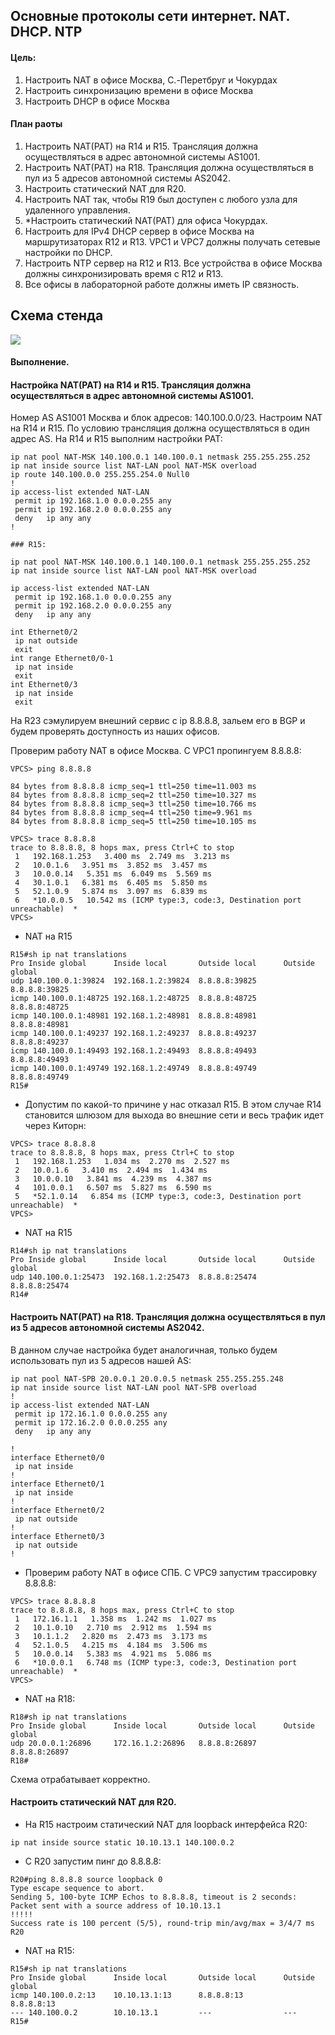 
## Основные протоколы сети интернет. NAT. DHCP. NTP

#### Цель:

1. Настроить NAT в офисе Москва, C.-Перетбруг и Чокурдах
2. Настроить синхронизацию времени в офисе Москва
3. Настроить DHCP в офисе Москва

#### План раоты

1. Настроить NAT(PAT) на R14 и R15. Трансляция должна осуществляться в адрес автономной системы AS1001.
2. Настроить NAT(PAT) на R18. Трансляция должна осуществляться в пул из 5 адресов автономной системы AS2042.
3. Настроить статический NAT для R20.
4. Настроить NAT так, чтобы R19 был доступен с любого узла для удаленного управления.
5. *Настроить статический NAT(PAT) для офиса Чокурдах.
6. Настроить для IPv4 DHCP сервер в офисе Москва на маршрутизаторах R12 и R13. VPC1 и VPC7 должны получать сетевые настройки по DHCP.
7. Настроить NTP сервер на R12 и R13. Все устройства в офисе Москва должны синхронизировать время с R12 и R13.
8. Все офисы в лабораторной работе должны иметь IP связность.



##  Схема стенда 

![](ibgp.png)

#### Выполнение.

#### Настройка NAT(PAT) на R14 и R15. Трансляция должна осуществляться в адрес автономной системы AS1001.

Номер AS AS1001 Москва и блок адресов: 140.100.0.0/23. Настроим NAT на R14 и R15. По условию трансляция должна осуществляться в один адрес AS. На R14 и R15 выполним настройки PAT:

```
ip nat pool NAT-MSK 140.100.0.1 140.100.0.1 netmask 255.255.255.252
ip nat inside source list NAT-LAN pool NAT-MSK overload
ip route 140.100.0.0 255.255.254.0 Null0
!
ip access-list extended NAT-LAN
 permit ip 192.168.1.0 0.0.0.255 any
 permit ip 192.168.2.0 0.0.0.255 any
 deny   ip any any
!

### R15:

ip nat pool NAT-MSK 140.100.0.1 140.100.0.1 netmask 255.255.255.252
ip nat inside source list NAT-LAN pool NAT-MSK overload

ip access-list extended NAT-LAN
 permit ip 192.168.1.0 0.0.0.255 any
 permit ip 192.168.2.0 0.0.0.255 any
 deny   ip any any

```

```
int Ethernet0/2
 ip nat outside
 exit
int range Ethernet0/0-1
 ip nat inside
 exit 
int Ethernet0/3
 ip nat inside
 exit
```

На R23 сэмулируем внешний сервис с ip 8.8.8.8, зальем его в BGP и будем проверять доступность из наших офисов.

Проверим работу NAT в офисе Москва. С VPC1 пропингуем 8.8.8.8:

```
VPCS> ping 8.8.8.8

84 bytes from 8.8.8.8 icmp_seq=1 ttl=250 time=11.003 ms
84 bytes from 8.8.8.8 icmp_seq=2 ttl=250 time=10.327 ms
84 bytes from 8.8.8.8 icmp_seq=3 ttl=250 time=10.766 ms
84 bytes from 8.8.8.8 icmp_seq=4 ttl=250 time=9.961 ms
84 bytes from 8.8.8.8 icmp_seq=5 ttl=250 time=10.105 ms

VPCS> trace 8.8.8.8
trace to 8.8.8.8, 8 hops max, press Ctrl+C to stop
 1   192.168.1.253   3.400 ms  2.749 ms  3.213 ms
 2   10.0.1.6   3.951 ms  3.852 ms  3.457 ms
 3   10.0.0.14   5.351 ms  6.049 ms  5.569 ms
 4   30.1.0.1   6.381 ms  6.405 ms  5.850 ms
 5   52.1.0.9   5.874 ms  3.097 ms  6.839 ms
 6   *10.0.0.5   10.542 ms (ICMP type:3, code:3, Destination port unreachable)  *
VPCS>
```

* NAT на R15

```
R15#sh ip nat translations    
Pro Inside global      Inside local       Outside local      Outside global
udp 140.100.0.1:39824  192.168.1.2:39824  8.8.8.8:39825      8.8.8.8:39825
icmp 140.100.0.1:48725 192.168.1.2:48725  8.8.8.8:48725      8.8.8.8:48725
icmp 140.100.0.1:48981 192.168.1.2:48981  8.8.8.8:48981      8.8.8.8:48981
icmp 140.100.0.1:49237 192.168.1.2:49237  8.8.8.8:49237      8.8.8.8:49237
icmp 140.100.0.1:49493 192.168.1.2:49493  8.8.8.8:49493      8.8.8.8:49493
icmp 140.100.0.1:49749 192.168.1.2:49749  8.8.8.8:49749      8.8.8.8:49749
R15#
```

* Допустим по какой-то причине у нас отказал R15. В этом случае R14 становится шлюзом для выхода во внешние сети и весь трафик идет через Киторн:

```
VPCS> trace 8.8.8.8
trace to 8.8.8.8, 8 hops max, press Ctrl+C to stop
 1   192.168.1.253   1.034 ms  2.270 ms  2.527 ms
 2   10.0.1.6   3.410 ms  2.494 ms  1.434 ms
 3   10.0.0.10   3.841 ms  4.239 ms  4.387 ms
 4   101.0.0.1   6.507 ms  5.827 ms  6.590 ms
 5   *52.1.0.14   6.854 ms (ICMP type:3, code:3, Destination port unreachable)  *
VPCS>
```

* NAT на R15

```
R14#sh ip nat translations 
Pro Inside global      Inside local       Outside local      Outside global
udp 140.100.0.1:25473  192.168.1.2:25473  8.8.8.8:25474      8.8.8.8:25474
R14#
```

#### Настроить NAT(PAT) на R18. Трансляция должна осуществляться в пул из 5 адресов автономной системы AS2042.

В данном случае настройка будет аналогичная, только будем использовать пул из 5 адресов нашей AS:

```
ip nat pool NAT-SPB 20.0.0.1 20.0.0.5 netmask 255.255.255.248
ip nat inside source list NAT-LAN pool NAT-SPB overload
!         
ip access-list extended NAT-LAN
 permit ip 172.16.1.0 0.0.0.255 any
 permit ip 172.16.2.0 0.0.0.255 any
 deny   ip any any

!
interface Ethernet0/0
 ip nat inside
!
interface Ethernet0/1
 ip nat inside
!
interface Ethernet0/2
 ip nat outside
!
interface Ethernet0/3
 ip nat outside
!
```

* Проверим работу NAT в офисе СПБ. С VPC9 запустим трассировку 8.8.8.8:

```
VPCS> trace 8.8.8.8
trace to 8.8.8.8, 8 hops max, press Ctrl+C to stop
 1   172.16.1.1   1.358 ms  1.242 ms  1.027 ms
 2   10.1.0.10   2.710 ms  2.912 ms  1.594 ms
 3   10.1.1.2   2.820 ms  2.473 ms  3.173 ms
 4   52.1.0.5   4.215 ms  4.184 ms  3.506 ms
 5   10.0.0.14   5.383 ms  4.921 ms  5.086 ms
 6   *10.0.0.1   6.748 ms (ICMP type:3, code:3, Destination port unreachable)  *
VPCS> 
```

* NAT на R18:

```
R18#sh ip nat translations 
Pro Inside global      Inside local       Outside local      Outside global
udp 20.0.0.1:26896     172.16.1.2:26896   8.8.8.8:26897      8.8.8.8:26897
R18#
```

Схема отрабатывает корректно.

#### Настроить статический NAT для R20.

* На R15 настроим статический NAT для loopback интерфейса R20:

```
ip nat inside source static 10.10.13.1 140.100.0.2
```

* С R20 запустим пинг до 8.8.8.8:

```
R20#ping 8.8.8.8 source loopback 0
Type escape sequence to abort.
Sending 5, 100-byte ICMP Echos to 8.8.8.8, timeout is 2 seconds:
Packet sent with a source address of 10.10.13.1 
!!!!!
Success rate is 100 percent (5/5), round-trip min/avg/max = 3/4/7 ms
R20
```

* NAT на R15:

```
R15#sh ip nat translations    
Pro Inside global      Inside local       Outside local      Outside global
icmp 140.100.0.2:13    10.10.13.1:13      8.8.8.8:13         8.8.8.8:13
--- 140.100.0.2        10.10.13.1         ---                ---
R15#
```
